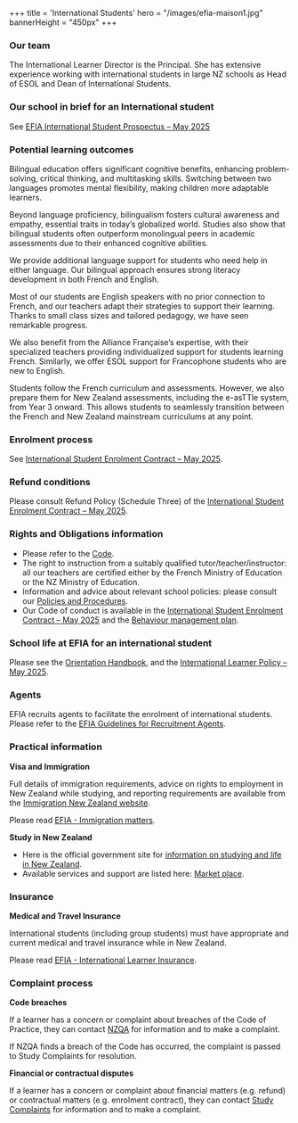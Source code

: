 +++
title = 'International Students'
hero = "/images/efia-maison1.jpg"
bannerHeight = "450px"
+++

### Our team

The International Learner Director is the Principal. She has extensive experience working with international students in large NZ schools as Head of ESOL and Dean of International Students. 

### Our school in brief for an International student

See [EFIA International Student Prospectus – May 2025](/efia_international_prospectus_may_2025.pdf)

### Potential learning outcomes

Bilingual education offers significant cognitive benefits, enhancing problem-solving, critical thinking, and multitasking skills. Switching between two languages promotes mental flexibility, making children more adaptable learners.

Beyond language proficiency, bilingualism fosters cultural awareness and empathy, essential traits in today’s globalized world. Studies also show that bilingual students often outperform monolingual peers in academic assessments due to their enhanced cognitive abilities.

We provide additional language support for students who need help in either language. Our bilingual approach ensures strong literacy development in both French and English.

Most of our students are English speakers with no prior connection to French, and our teachers adapt their strategies to support their learning. Thanks to small class sizes and tailored pedagogy, we have seen remarkable progress.

We also benefit from the Alliance Française’s expertise, with their specialized teachers providing individualized support for students learning French. Similarly, we offer ESOL support for Francophone students who are new to English.

Students follow the French curriculum and assessments. However, we also prepare them for New Zealand assessments, including the e-asTTle system, from Year 3 onward. This allows students to seamlessly transition between the French and New Zealand mainstream curriculums at any point.

### Enrolment process

See [International Student Enrolment Contract – May 2025](/efia_international_student_enrolment_contract_may_2025.pdf).

### Refund conditions

Please consult Refund Policy (Schedule Three) of the [International Student Enrolment Contract – May 2025](/efia_international_student_enrolment_contract_may_2025.pdf).


### Rights and Obligations information

* Please refer to the [Code](https://www2.nzqa.govt.nz/assets/Tertiary/The-Code/Guidelines-for-Code-Signatory-Schools.pdf).
* The right to instruction from a suitably qualified tutor/teacher/instructor: all our teachers are certified either by the French Ministry of Education or the NZ Ministry of Education.
* Information and advice about relevant school policies: please consult our [Policies and Procedures](/school-life/policies-and-procedures).
* Our Code of conduct is available in the [International Student Enrolment Contract – May 2025](/efia_international_student_enrolment_contract_may_2025.pdf) and the [Behaviour management plan](/behaviour_management_procedure_v1_23-01-2025.pdf).

### School life at EFIA for an international student

Please see the [Orientation Handbook](/efia_orientation_handbook_may_2025.pdf), and the [International Learner Policy – May 2025](/efia_international_student_policy_may_2025.pdf).

### Agents

EFIA recruits agents to facilitate the enrolment of international students. Please refer to the [EFIA Guidelines for Recruitment Agents](/efia_guidelines_for_recruitment_agents.pdf).


### Practical information

**Visa and Immigration**

Full details of immigration requirements, advice on rights to employment in New Zealand while studying, and reporting requirements are available from the [Immigration New Zealand website](https://www.immigration.govt.nz/).

Please read [EFIA - Immigration matters](/efia_immigration_matters.pdf).

**Study in New Zealand**

* Here is the official government site for [information on studying and life in New Zealand](https://www.naumainz.studywithnewzealand.govt.nz/).
* Available services and support are listed here: [Market place](https://sieba.nz/marketplace/).

### Insurance

**Medical and Travel Insurance**

International students (including group students) must have appropriate and current medical and travel insurance while in New Zealand.

Please read [EFIA - International Learner Insurance](/efia_international_learner_insurance_may_2025.pdf).

### Complaint process

**Code breaches**

If a learner has a concern or complaint about breaches of the Code of Practice, they can contact [NZQA](https://www2.nzqa.govt.nz/tertiary/the-code/the-code-for-learners/learner-complaints/) for information and to make a complaint. 

If NZQA finds a breach of the Code has occurred, the complaint is passed to Study Complaints for resolution.

**Financial or contractual disputes**

If a learner has a concern or complaint about financial matters (e.g. refund) or contractual matters (e.g. enrolment contract), they can contact [Study Complaints](https://www.studycomplaints.org.nz/make-complaint) for information and to make a complaint.

